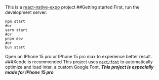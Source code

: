 This is a [react-native-expo](https://expo.dev/) project
##Getting started 
First, run the development server:
```
npm start
#or
yarn start
#or
pnpm dev
#or
bun start
```
Open on IPhone 15 pro or IPhone 15 pro max to experience better result.
###Xcode is recommended
This project uses [`next/font`](https://nextjs.org/docs/basic-features/font-optimization) to automatically optimize and load Inter, a custom Google Font.
***This project is especially made for IPhone 15 pro***
